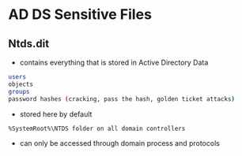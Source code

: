 # AD DS Sensitive Files

## Ntds.dit

* contains everything that is stored in Active Directory Data

```bash
users
objects
groups
password hashes (cracking, pass the hash, golden ticket attacks)
```

* stored here by default

```bash
%SystemRoot%\NTDS folder on all domain controllers
```

* can only be accessed through domain process and protocols

